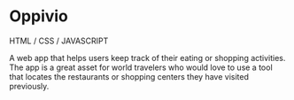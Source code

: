 # Oppivio
HTML / CSS / JAVASCRIPT

A web app that helps users keep track of their eating or shopping activities. The app is a great asset for world travelers who would love to use a tool that locates the restaurants or shopping centers they have visited previously.
